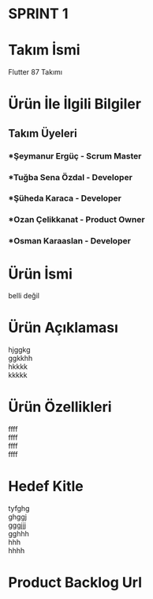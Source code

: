 # SPRINT 1
# Takım İsmi
Flutter 87 Takımı
# Ürün İle İlgili Bilgiler
## Takım Üyeleri  <br/>
### *Şeymanur Ergüç - Scrum Master  <br/>
### *Tuğba Sena Özdal - Developer  <br/>
### *Şüheda Karaca - Developer       <br/>
### *Ozan Çelikkanat - Product Owner      <br/>
### *Osman Karaaslan - Developer    <br/>
# Ürün İsmi
belli değil
# Ürün Açıklaması
hjggkg    <br/>
ggkkhh     <br/>
hkkkk      <br/>
kkkkk      <br/>
# Ürün Özellikleri
ffff     <br/>
ffff      <br/>
ffff      <br/>
ffff       <br/>
# Hedef Kitle
tyfghg     <br/>
ghggj      <br/>
gggjjj     <br/>
gghhh      <br/>
hhh        <br/>
hhhh       <br/>
# Product Backlog Url


